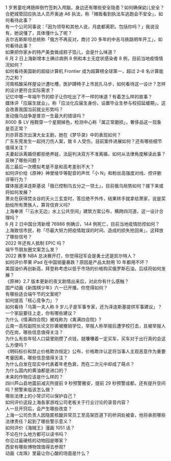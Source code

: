 1 岁男童吃烤肠摔倒竹签刺入颅脑，身边还有哪些安全隐患？如何确保幼儿安全？  
合肥城管回应执法人员开奥迪 A6 执法，称「摊贩看到执法车逃跑会不安全」，如何看待此事？  
有一个公司同事说：「因为领导和其他人说，月底都离职。包括你吗？」我说没有，她说懂了，具体懂什么了呢？  
吉尔吉斯斯坦总统称「俄方不再反对，商讨 20 多年的中吉乌铁路明年开工」，如何看待此事？  
如果把你家乡的特产美食做成粽子馅儿，会是什么味道？  
6 月 2 日上海新增本土确诊病例 8 例和本土无症状感染者 8 例，目前当地疫情情况如何？  
如何看待美国新的超级计算机 Frontier 成为超算榜全球第一，超过 2–8 名计算能力之和？  
河南核酸采样屋设计遭吐槽，医护蹲椅子上市民扎马步，如何看待这一设计？怎样的设计更符合实际需求？  
记忆中哪一年端午节的粽子让你吃出了不一样的味道？有着怎么样的故事？  
媒体评「应届生就业」，称「应淡化应届生身份，设置毕业生参与校招延缓期」，这会改善我国当前就业形势吗？  
发动俄乌战争是普京一生最大的错误吗？  
8000 多 LV 拖鞋穿一个星期掉色，检测中心称「属正常磨损」，奢侈品这一现象是否正常？  
刘亦菲首次出演大女主剧，她在《梦华录》中的表现如何？  
广东东莞发生一起持刀伤人案，致 6 人受伤，目前案件进展如何？还有哪些细节值得关注？  
夫妻起诉离婚但都拒绝养娃，法庭判决双方不准离婚，如何从法律角度解读此事？反映了哪些问题？  
高三最后一次模拟考是不是和高考差别不大？  
如何评价给《原神》神里绫华等配音的声优「小 N」和粉丝高强度对线、控评删评等行为？  
媒体报道泽连斯基说「俄已控制乌五分之一领土」，目前俄乌局势如何？接下来或将如何发展？  
萧炎在获得焚炎谷的天火三玄变时，答应绝不外传，结果转手就拿给萧家，说是奖励给所有萧族人，算背信弃义吗?  
上海奉贤「『云水无边』水上公共空间」建筑方案公布，横跨四河道，这一设计合理吗？  
6 月 2 日中国台湾新增 76986 例确诊，144 例死亡，目前当地疫情防控如何？  
上海致信市民，称「尽最大努力把疫情耽误的时间、造成的损失抢回来」，这释放了哪些信号？  
2022 年还有人抵制 EPIC 吗？  
端午节朋友圈文案怎么发？  
2022 赛季 NBA 总决赛开打，你觉得冠军会是勇士还是凯尔特人？  
如何评价苹果 iPad 在中国销量暴跌？原因是产品太耐用 10 年都用不坏？  
美国油价再创新高，拜登称考虑以低于市场的价格购买俄罗斯石油，后续将如何发展？  
《原神》2.7 版本更新的夜叉剧情出来后，对此你有什么感触？  
国产动画《新围棋少年》六一已开播，你觉得如何？  
有哪些适合端午节的文案呢?  
如何提高「核心竞争力」？  
如何看待「乌第一夫人称 9 岁儿子是军事专家，还为泽连斯基提供军事建议」？  
一个家庭要往上走，你有哪些建议？  
为什么《情满四合院》被戏称为《禽满四合院》?  
云南一高校副院长论文抄袭被撤销学位，举报人称举报后遭学校打击，且被举报人仍在岗，哪些信息值得关注？  
为什么有些年轻人口袋里刚攒了点钱，就囔囔着一定买车，买车对于出行真的会这么方便吗？  
《明码标价和禁止价格欺诈规定》公布，价格欺诈认定将当事人主观恶意作为重要考量因素，哪些信息值得关注？  
为什么白发在现实中代表着年老色衰，而在二次元中却成了萌点？  
为什么国内的黄油都是进口的？  
未来的作物应该是什么样的？  
四川芦山县地震前减灾所提前 9 秒预警雅安，提前 29 秒预警成都，还有提升空间吗？预警来临该怎么做？  
哪些法律上的小常识可以保护自己？  
如何评价这段上海各家游戏公司老板关于行业讨论的录音内容？  
人一旦开窍后，会产生哪些改变？  
上海一公司负责人因隐匿核酸异常员工至高架匝道下的桥洞处被查，他将承担哪些法律责任？起到了哪些警示意义？  
如何评价《海贼王》漫画 1051 话？  
不论在什么地方都可以读书吗？  
你见过最硬核的动物园是哪家？  
西安有哪些博物馆值得去参观?  
动画《龙珠》里最让你心酸的场面是什么？  
